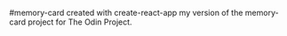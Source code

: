 #memory-card
created with create-react-app
my version of the memory-card project for The Odin Project.
